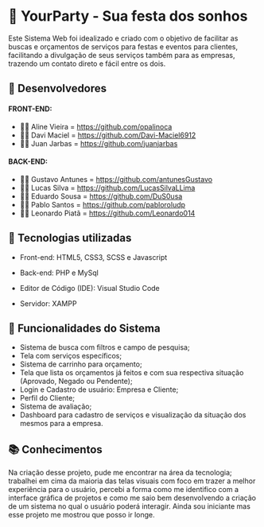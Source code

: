 # 🎉 YourParty - Sua festa dos sonhos
Este Sistema Web foi idealizado e criado com o objetivo de facilitar as buscas e orçamentos de serviços para festas e eventos para clientes, facilitando a divulgação de seus serviços também para as empresas, trazendo um contato direto e fácil entre os dois.


## 👾 Desenvolvedores

 #### FRONT-END:

- 👩🏽 Aline Vieira = https://github.com/opalinoca
- 👦🏽 Davi Maciel = https://github.com/Davi-Maciel6912
- 👦🏽 Juan Jarbas = https://github.com/juanjarbas

#### BACK-END:

- 👦🏽 Gustavo Antunes = https://github.com/antunesGustavo
- 👦🏽 Lucas Silva = https://github.com/LucasSilvaLLima
- 👦🏽 Eduardo Sousa = https://github.com/DuS0usa
- 👦🏽 Pablo Santos = https://github.com/pabloroludp
- 👦🏽 Leonardo Piatã = https://github.com/Leonardo014

## 📌 Tecnologias utilizadas
 - Front-end: HTML5, CSS3, SCSS e Javascript

 - Back-end: PHP e MySql

 - Editor de Código (IDE): Visual Studio Code 
 - Servidor: XAMPP


## 📌 Funcionalidades do Sistema
- Sistema de busca com filtros e campo de pesquisa;
- Tela com serviços específicos;
- Sistema de carrinho para orçamento;
- Tela que lista os orçamentos já feitos e com sua respectiva situação (Aprovado, Negado ou Pendente);
- Login e Cadastro de usuário: Empresa e Cliente;
- Perfil do Cliente;
- Sistema de avaliação;
- Dashboard para cadastro de serviços e visualização da situação dos mesmos para a empresa.



## 📚 Conhecimentos
Na criação desse projeto, pude me encontrar na área da tecnologia; trabalhei em cima da maioria das telas visuais com foco em trazer a melhor experiência para o usuário, percebi a forma como me identifico com a interface gráfica de projetos e como me saio bem desenvolvendo a criação de um sistema no qual o usuário poderá interagir. Ainda sou iniciante mas esse projeto me mostrou que posso ir longe.
